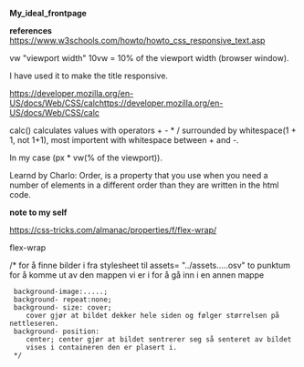 **My_ideal_frontpage**

**references**
https://www.w3schools.com/howto/howto_css_responsive_text.asp

  vw "viewport width" 10vw = 10% of the viewport width (browser window). 

  I have used it to make the title responsive. 

https://developer.mozilla.org/en-US/docs/Web/CSS/calchttps://developer.mozilla.org/en-US/docs/Web/CSS/calc

  calc() calculates values with operators + - * / surrounded by whitespace(1 + 1, not 1+1), most importent with whitespace between + and -.

  In my case (px * vw(% of the viewport)).

Learnd by Charlo:
Order, is a property that you use when you need a number of elements in a different order than they are written in the html code.

**note to my self**

https://css-tricks.com/almanac/properties/f/flex-wrap/

  flex-wrap
  


/* for å finne bilder i fra stylesheet til
     assets= "../assets.....osv" to punktum for å komme ut 
     av den mappen vi er i for å gå inn i en annen mappe
     
     
     background-image:.....;
     background- repeat:none;
     background- size: cover;  
        cover gjør at bildet dekker hele siden og følger størrelsen på nettleseren.
     background- position: 
        center; center gjør at bildet sentrerer seg så senteret av bildet 
        vises i containeren den er plasert i.
     */